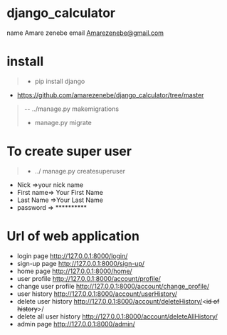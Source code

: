 # django_calculator
name Amare zenebe
email Amarezenebe@gmail.com

# install
> - pip install django
- https://github.com/amarezenebe/django_calculator/tree/master 

> --  ../manage.py makemigrations
>-  manage.py migrate

# To create super user
> - ../ manage.py createsuperuser

- 	Nick =>your nick name
- 	First name=> Your First Name
- 	Last Name =>Your Last Name
- 	password => **********


# Url of web application
- login page http://127.0.0.1:8000/login/
- sign-up page http://127.0.0.1:8000/sign-up/
- home page http://127.0.0.1:8000/home/
- user profile  http://127.0.0.1:8000/account/profile/
- change user profile  http://127.0.0.1:8000/account/change_profile/
- user history  http://127.0.0.1:8000/account/userHistory/
- delete user history  http://127.0.0.1:8000/account/deleteHistory/<~~id of history~~>/
- delete all user history  http://127.0.0.1:8000/account/deleteAllHistory/
- admin page http://127.0.0.1:8000/admin/
